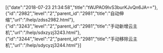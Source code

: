 [{"date":"2018-07-23 21:34:58","title":"tWJPAO9lvS3burKJvQn6JA=="},{"id":"2982","level":"2","parent_id":"2981","title":"自动伸缩","url":"/help/zdss2982.html"},{"id":"3243","level":"2","parent_id":"2981","title":"手动新增云主机","url":"/help/sdxzyzj3243.html"},{"id":"3244","level":"2","parent_id":"2981","title":"手动移除云主机","url":"/help/sdycyzj3244.html"}]